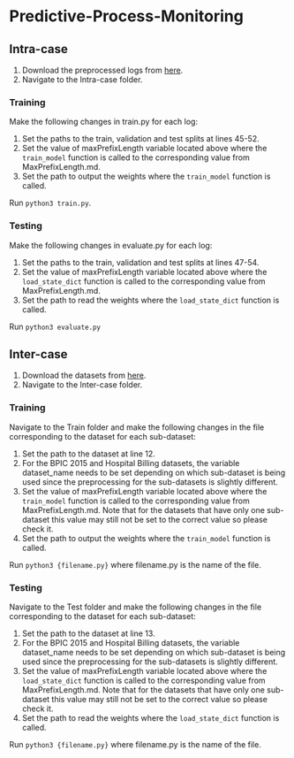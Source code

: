 # Predictive-Process-Monitoring

## Intra-case
1. Download the preprocessed logs from [here](https://drive.google.com/drive/u/0/folders/1PHnikHtH2shAK9LHujmrvPqWTXTAxqkS).
2. Navigate to the Intra-case folder. 

### Training
Make the following changes in train.py for each log:  
  1. Set the paths to the train, validation and test splits at lines 45-52.  
  2. Set the value of maxPrefixLength variable located above where the `train_model` function is called to the corresponding value from MaxPrefixLength.md.
  3. Set the path to output the weights where the `train_model` function is called.

Run `python3 train.py`.

### Testing 
Make the following changes in evaluate.py for each log:  
  1. Set the paths to the train, validation and test splits at lines 47-54.  
  2. Set the value of maxPrefixLength variable located above where the `load_state_dict` function is called to the corresponding value from MaxPrefixLength.md.
  3. Set the path to read the weights where the `load_state_dict` function is called.

Run `python3 evaluate.py`

## Inter-case
1. Download the datasets from [here]( https://drive.google.com/drive/folders/1KQu-jIJqooRsZTgakhOJ0eoXX2z23aR_?usp=sharing).
2. Navigate to the Inter-case folder. 

### Training
Navigate to the Train folder and make the following changes in the file corresponding to the dataset for each sub-dataset:  
  1. Set the path to the dataset at line 12.
  2. For the BPIC 2015 and Hospital Billing datasets, the variable dataset_name needs to be set depending on which sub-dataset is being used since the preprocessing for the sub-datasets is slightly different.  
  3. Set the value of maxPrefixLength variable located above where the `train_model` function is called to the corresponding value from MaxPrefixLength.md. Note that for the datasets that have only one sub-dataset this value may still not be set to the correct value so please check it.
  4. Set the path to output the weights where the `train_model` function is called.  

Run `python3 {filename.py}` where filename.py is the name of the file. 

### Testing 
Navigate to the Test folder and make the following changes in the file corresponding to the dataset for each sub-dataset:  
  1. Set the path to the dataset at line 13.
  2. For the BPIC 2015 and Hospital Billing datasets, the variable dataset_name needs to be set depending on which sub-dataset is being used since the preprocessing for the sub-datasets is slightly different.  
  3. Set the value of maxPrefixLength variable located above where the `load_state_dict` function is called to the corresponding value from MaxPrefixLength.md. Note that for the datasets that have only one sub-dataset this value may still not be set to the correct value so please check it.
  4. Set the path to read the weights where the `load_state_dict` function is called.

Run `python3 {filename.py}` where filename.py is the name of the file. 
